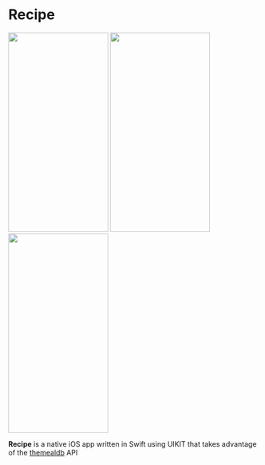 # Recipe

<img 
src="https://user-images.githubusercontent.com/48375298/179446442-b69b3359-a57b-4970-9bc2-de880980f904.png" 
data-canonical-src="https://user-images.githubusercontent.com/48375298/179446442-b69b3359-a57b-4970-9bc2-de880980f904.png" 
width="200" height="400" /> <img 
src="https://user-images.githubusercontent.com/48375298/179447056-136ad18f-0d3d-4db0-bceb-58fdaa7e8870.png" 
data-canonical-src="https://user-images.githubusercontent.com/48375298/179447056-136ad18f-0d3d-4db0-bceb-58fdaa7e8870.png" 
width="200" height="400" /> <img 
src="https://user-images.githubusercontent.com/48375298/179446860-58aef802-6596-424c-8076-daf8b4514d12.png" 
data-canonical-src="https://user-images.githubusercontent.com/48375298/179446860-58aef802-6596-424c-8076-daf8b4514d12.png" 
width="200" height="400" />  

**Recipe** is a native iOS app written in Swift using UIKIT that takes advantage of the [themealdb](https://www.themealdb.com/api.php) API



